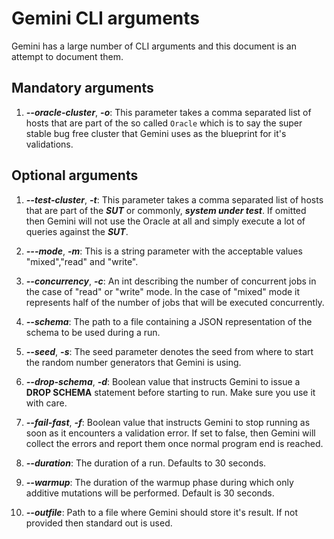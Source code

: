 # Gemini CLI arguments

Gemini has a large number of CLI arguments and this document is an attempt to document them.

## Mandatory arguments

1. ___--oracle-cluster___, ___-o___: This parameter takes a comma separated list of hosts that are
part of the so called `Oracle` which is to say the super stable bug free cluster that Gemini uses as
the blueprint for it's validations.

## Optional arguments

1. ___--test-cluster___, ___-t___: This parameter takes a comma separated list of hosts that are 
part of the ___SUT___ or commonly, ___system under test___. If omitted then Gemini will not use the Oracle
at all and simply execute a lot of queries against the ___SUT___.

2. ___---mode___, ___-m___: This is a string parameter with the acceptable values "mixed","read" and "write".

3. ___--concurrency___, ___-c___: An int describing the number of concurrent jobs in the case of "read"
or "write" mode. In the case of "mixed" mode it represents half of the number of jobs that will be executed
concurrently.

4. ___--schema___: The path to a file containing a JSON representation of the schema to be
used during a run.

5. ___--seed___, ___-s___: The seed parameter denotes the seed from where to start the random number
generators that Gemini is using.

6. ___--drop-schema___, ___-d___: Boolean value that instructs Gemini to issue a __DROP SCHEMA__ 
statement before starting to run. Make sure you use it with care.

7. ___--fail-fast___, ___-f___: Boolean value that instructs Gemini to stop running as soon as it
encounters a validation error. If set to false, then Gemini will collect the errors and report them 
once normal program end is reached.

8. ___--duration___: The duration of a run. Defaults to 30 seconds.

9. ___--warmup___: The duration of the warmup phase during which only additive mutations will be
performed. Default is 30 seconds.

10. ___--outfile___: Path to a file where Gemini should store it's result. If not provided then
standard out is used.